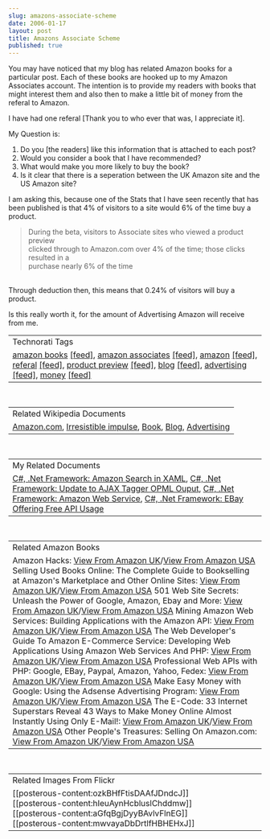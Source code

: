 ```yaml
---
slug: amazons-associate-scheme
date: 2006-01-17
layout: post
title: Amazons Associate Scheme
published: true
---
```

You may have noticed that my blog has related Amazon books for a particular post.  Each of these books are hooked up to my Amazon Associates account.  The intention is to provide my readers with books that might interest them and also then to make a little bit of money from the referal to Amazon.<p />I have had one referal [Thank you to who ever that was, I appreciate it].<p />My Question is: <br /><ol>
<li>Do you [the readers] like this information that is attached to each post? </li>
<li>Would you consider a book that I have recommended?  </li>
<li>What would make you more likely to buy the book?  </li>
<li>Is it clear that there is a seperation between the UK Amazon site and the US Amazon site?</li>
</ol>I am asking this, because one of the Stats that I have seen recently that has been published is that 4% of visitors to a site would 6% of the time buy a product.<p /><blockquote class="posterous_short_quote">During the beta, visitors to Associate sites who viewed a product preview<br />clicked through to Amazon.com over 4% of the time; those clicks resulted in a<br />purchase nearly 6% of the time</blockquote><br />Through deduction then, this means that 0.24% of visitors will buy a product.<p />Is this really worth it, for the amount of Advertising Amazon will receive from me.<p /><table class="TechnoratiHead TagHeader">
<tr><td>Technorati Tags</td></tr>
<tr class="Technorati"><td>
<a href="http://www.technorati.com/tag/amazon%20books" class="Tag" rel="tag">amazon books</a> <a href="http://feeds.technorati.com/feed/posts/tag/amazon%20books" class="Tag">[feed]</a>, <a href="http://www.technorati.com/tag/amazon%20associates" class="Tag" rel="tag">amazon associates</a> <a href="http://feeds.technorati.com/feed/posts/tag/amazon%20associates" class="Tag">[feed]</a>, <a href="http://www.technorati.com/tag/amazon" class="Tag" rel="tag">amazon</a> <a href="http://feeds.technorati.com/feed/posts/tag/amazon" class="Tag">[feed]</a>, <a href="http://www.technorati.com/tag/referal" class="Tag" rel="tag">referal</a> <a href="http://feeds.technorati.com/feed/posts/tag/referal" class="Tag">[feed]</a>, <a href="http://www.technorati.com/tag/product%20preview" class="Tag" rel="tag">product preview</a> <a href="http://feeds.technorati.com/feed/posts/tag/product%20preview" class="Tag">[feed]</a>, <a href="http://www.technorati.com/tag/blog" class="Tag" rel="tag">blog</a> <a href="http://feeds.technorati.com/feed/posts/tag/blog" class="Tag">[feed]</a>, <a href="http://www.technorati.com/tag/advertising" class="Tag" rel="tag">advertising</a> <a href="http://feeds.technorati.com/feed/posts/tag/advertising" class="Tag">[feed]</a>, <a href="http://www.technorati.com/tag/money" class="Tag" rel="tag">money</a> <a href="http://feeds.technorati.com/feed/posts/tag/money" class="Tag">[feed]</a>
</td></tr>
</table><br /><table class="TechnoratiHead TagHeader">
<tr><td>Related Wikipedia Documents</td></tr>
<tr class="Technorati"><td>
<a href="http://en.wikipedia.org/wiki/Amazon.de" class="Tag" rel="tag">Amazon.com</a>, <a href="http://en.wikipedia.org/wiki/Irresistible_impulse" class="Tag" rel="tag">Irresistible impulse</a>, <a href="http://en.wikipedia.org/wiki/Book" class="Tag" rel="tag">Book</a>, <a href="http://en.wikipedia.org/wiki/Blogs" class="Tag" rel="tag">Blog</a>, <a href="http://en.wikipedia.org/wiki/Advertising" class="Tag" rel="tag">Advertising</a>
</td></tr>
</table><br /><table class="TechnoratiHead TagHeader">
<tr><td>My Related Documents</td></tr>
<tr class="Technorati"><td>
<a href="http://www.kinlan.co.uk/2005/11/amazon-search-in-xaml.html" class="Tag" rel="tag">C#, .Net Framework: Amazon Search in XAML</a>, <a href="http://www.kinlan.co.uk/2005/11/update-to-ajax-tagger-opml-ouput.html" class="Tag" rel="tag">C#, .Net Framework: Update to AJAX Tagger OPML Ouput</a>, <a href="http://www.kinlan.co.uk/2005/04/amazon-web-service.html" class="Tag" rel="tag">C#, .Net Framework: Amazon Web Service</a>, <a href="http://www.kinlan.co.uk/2005/11/ebay-offering-free-api-usage.html" class="Tag" rel="tag">C#, .Net Framework: EBay Offering Free API Usage</a>
</td></tr>
</table><br /><table class="TechnoratiHead TagHeader">
<tr><td>Related Amazon Books</td></tr>
<tr class="Technorati"><td>Amazon Hacks: <a href="http://www.amazon.co.uk/exec/obidos/redirect?tag=cnetfra-21&amp;link_code=xm2&amp;camp=2025&amp;creative=165953&amp;path=http://www.amazon.co.uk/gp/redirect.html%253fASIN=0596005423%2526tag=cnetfra-21%2526lcode=xm2%2526cID=2025%2526ccmID=165953%2526location=/o/ASIN/0596005423%25253FSubscriptionId=0CM2PVF6VAHJQKW5G782" class="Tag" rel="tag">View From Amazon UK</a>/<a href="http://www.amazon.com/exec/obidos/redirect?tag=cnetfra-20&amp;link_code=xm2&amp;camp=2025&amp;creative=165953&amp;path=http://www.amazon.com/gp/redirect.html%253fASIN=0596005423%2526tag=cnetfra-20%2526lcode=xm2%2526cID=2025%2526ccmID=165953%2526location=/o/ASIN/0596005423%25253FSubscriptionId=0CM2PVF6VAHJQKW5G782" class="Tag" rel="tag">View From Amazon USA</a> Selling Used Books Online: The Complete Guide to Bookselling at Amazon's Marketplace and Other Online Sites: <a href="http://www.amazon.co.uk/exec/obidos/redirect?tag=cnetfra-21&amp;link_code=xm2&amp;camp=2025&amp;creative=165953&amp;path=http://www.amazon.co.uk/gp/redirect.html%253fASIN=0971577838%2526tag=cnetfra-21%2526lcode=xm2%2526cID=2025%2526ccmID=165953%2526location=/o/ASIN/0971577838%25253FSubscriptionId=0CM2PVF6VAHJQKW5G782" class="Tag" rel="tag">View From Amazon UK</a>/<a href="http://www.amazon.com/exec/obidos/redirect?tag=cnetfra-20&amp;link_code=xm2&amp;camp=2025&amp;creative=165953&amp;path=http://www.amazon.com/gp/redirect.html%253fASIN=0971577838%2526tag=cnetfra-20%2526lcode=xm2%2526cID=2025%2526ccmID=165953%2526location=/o/ASIN/0971577838%25253FSubscriptionId=0CM2PVF6VAHJQKW5G782" class="Tag" rel="tag">View From Amazon USA</a> 501 Web Site Secrets: Unleash the Power of Google, Amazon, Ebay and More: <a href="http://www.amazon.co.uk/exec/obidos/redirect?tag=cnetfra-21&amp;link_code=xm2&amp;camp=2025&amp;creative=165953&amp;path=http://www.amazon.co.uk/gp/redirect.html%253fASIN=076455901X%2526tag=cnetfra-21%2526lcode=xm2%2526cID=2025%2526ccmID=165953%2526location=/o/ASIN/076455901X%25253FSubscriptionId=0CM2PVF6VAHJQKW5G782" class="Tag" rel="tag">View From Amazon UK</a>/<a href="http://www.amazon.com/exec/obidos/redirect?tag=cnetfra-20&amp;link_code=xm2&amp;camp=2025&amp;creative=165953&amp;path=http://www.amazon.com/gp/redirect.html%253fASIN=076455901X%2526tag=cnetfra-20%2526lcode=xm2%2526cID=2025%2526ccmID=165953%2526location=/o/ASIN/076455901X%25253FSubscriptionId=0CM2PVF6VAHJQKW5G782" class="Tag" rel="tag">View From Amazon USA</a> Mining Amazon Web Services: Building Applications with the Amazon API: <a href="http://www.amazon.co.uk/exec/obidos/redirect?tag=cnetfra-21&amp;link_code=xm2&amp;camp=2025&amp;creative=165953&amp;path=http://www.amazon.co.uk/gp/redirect.html%253fASIN=0782143075%2526tag=cnetfra-21%2526lcode=xm2%2526cID=2025%2526ccmID=165953%2526location=/o/ASIN/0782143075%25253FSubscriptionId=0CM2PVF6VAHJQKW5G782" class="Tag" rel="tag">View From Amazon UK</a>/<a href="http://www.amazon.com/exec/obidos/redirect?tag=cnetfra-20&amp;link_code=xm2&amp;camp=2025&amp;creative=165953&amp;path=http://www.amazon.com/gp/redirect.html%253fASIN=0782143075%2526tag=cnetfra-20%2526lcode=xm2%2526cID=2025%2526ccmID=165953%2526location=/o/ASIN/0782143075%25253FSubscriptionId=0CM2PVF6VAHJQKW5G782" class="Tag" rel="tag">View From Amazon USA</a> The Web Developer's Guide To Amazon E-Commerce Service: Developing Web Applications Using Amazon Web Services And PHP: <a href="http://www.amazon.co.uk/exec/obidos/redirect?tag=cnetfra-21&amp;link_code=xm2&amp;camp=2025&amp;creative=165953&amp;path=http://www.amazon.co.uk/gp/redirect.html%253fASIN=141162551X%2526tag=cnetfra-21%2526lcode=xm2%2526cID=2025%2526ccmID=165953%2526location=/o/ASIN/141162551X%25253FSubscriptionId=0CM2PVF6VAHJQKW5G782" class="Tag" rel="tag">View From Amazon UK</a>/<a href="http://www.amazon.com/exec/obidos/redirect?tag=cnetfra-20&amp;link_code=xm2&amp;camp=2025&amp;creative=165953&amp;path=http://www.amazon.com/gp/redirect.html%253fASIN=141162551X%2526tag=cnetfra-20%2526lcode=xm2%2526cID=2025%2526ccmID=165953%2526location=/o/ASIN/141162551X%25253FSubscriptionId=0CM2PVF6VAHJQKW5G782" class="Tag" rel="tag">View From Amazon USA</a> Professional Web APIs with PHP: Google, EBay, Paypal, Amazon, Yahoo, Fedex: <a href="http://www.amazon.co.uk/exec/obidos/redirect?tag=cnetfra-21&amp;link_code=xm2&amp;camp=2025&amp;creative=165953&amp;path=http://www.amazon.co.uk/gp/redirect.html%253fASIN=0764589547%2526tag=cnetfra-21%2526lcode=xm2%2526cID=2025%2526ccmID=165953%2526location=/o/ASIN/0764589547%25253FSubscriptionId=0CM2PVF6VAHJQKW5G782" class="Tag" rel="tag">View From Amazon UK</a>/<a href="http://www.amazon.com/exec/obidos/redirect?tag=cnetfra-20&amp;link_code=xm2&amp;camp=2025&amp;creative=165953&amp;path=http://www.amazon.com/gp/redirect.html%253fASIN=0764589547%2526tag=cnetfra-20%2526lcode=xm2%2526cID=2025%2526ccmID=165953%2526location=/o/ASIN/0764589547%25253FSubscriptionId=0CM2PVF6VAHJQKW5G782" class="Tag" rel="tag">View From Amazon USA</a> Make Easy Money with Google: Using the Adsense Advertising Program: <a href="http://www.amazon.co.uk/exec/obidos/redirect?tag=cnetfra-21&amp;link_code=xm2&amp;camp=2025&amp;creative=165953&amp;path=http://www.amazon.co.uk/gp/redirect.html%253fASIN=0321321146%2526tag=cnetfra-21%2526lcode=xm2%2526cID=2025%2526ccmID=165953%2526location=/o/ASIN/0321321146%25253FSubscriptionId=0CM2PVF6VAHJQKW5G782" class="Tag" rel="tag">View From Amazon UK</a>/<a href="http://www.amazon.com/exec/obidos/redirect?tag=cnetfra-20&amp;link_code=xm2&amp;camp=2025&amp;creative=165953&amp;path=http://www.amazon.com/gp/redirect.html%253fASIN=0321321146%2526tag=cnetfra-20%2526lcode=xm2%2526cID=2025%2526ccmID=165953%2526location=/o/ASIN/0321321146%25253FSubscriptionId=0CM2PVF6VAHJQKW5G782" class="Tag" rel="tag">View From Amazon USA</a> The E-Code: 33 Internet Superstars Reveal 43 Ways to Make Money Online Almost Instantly Using Only E-Mail!: <a href="http://www.amazon.co.uk/exec/obidos/redirect?tag=cnetfra-21&amp;link_code=xm2&amp;camp=2025&amp;creative=165953&amp;path=http://www.amazon.co.uk/gp/redirect.html%253fASIN=0471718556%2526tag=cnetfra-21%2526lcode=xm2%2526cID=2025%2526ccmID=165953%2526location=/o/ASIN/0471718556%25253FSubscriptionId=0CM2PVF6VAHJQKW5G782" class="Tag" rel="tag">View From Amazon UK</a>/<a href="http://www.amazon.com/exec/obidos/redirect?tag=cnetfra-20&amp;link_code=xm2&amp;camp=2025&amp;creative=165953&amp;path=http://www.amazon.com/gp/redirect.html%253fASIN=0471718556%2526tag=cnetfra-20%2526lcode=xm2%2526cID=2025%2526ccmID=165953%2526location=/o/ASIN/0471718556%25253FSubscriptionId=0CM2PVF6VAHJQKW5G782" class="Tag" rel="tag">View From Amazon USA</a> Other People's Treasures: Selling On Amazon.com: <a href="http://www.amazon.co.uk/exec/obidos/redirect?tag=cnetfra-21&amp;link_code=xm2&amp;camp=2025&amp;creative=165953&amp;path=http://www.amazon.co.uk/gp/redirect.html%253fASIN=1890109541%2526tag=cnetfra-21%2526lcode=xm2%2526cID=2025%2526ccmID=165953%2526location=/o/ASIN/1890109541%25253FSubscriptionId=0CM2PVF6VAHJQKW5G782" class="Tag" rel="tag">View From Amazon UK</a>/<a href="http://www.amazon.com/exec/obidos/redirect?tag=cnetfra-20&amp;link_code=xm2&amp;camp=2025&amp;creative=165953&amp;path=http://www.amazon.com/gp/redirect.html%253fASIN=1890109541%2526tag=cnetfra-20%2526lcode=xm2%2526cID=2025%2526ccmID=165953%2526location=/o/ASIN/1890109541%25253FSubscriptionId=0CM2PVF6VAHJQKW5G782" class="Tag" rel="tag">View From Amazon USA</a>
</td></tr>
</table><br /><table class="TechnoratiHead TagHeader">
<tr><td>Related Images From Flickr</td></tr>
<tr class="Technorati"><td>
<span style="float: left;">[[posterous-content:ozkBHfFtisDAAfJDndcJ]]</span><span style="float: left;">[[posterous-content:hIeuAynHcbluslChddmw]]</span><span style="float: left;">[[posterous-content:aGfqBgjDyyBAvlvFlnEG]]</span><span style="float: left;">[[posterous-content:mwvayaDbDrtlfHBHEHxJ]]</span>
</td></tr>
</table><div class="blogger-post-footer"><img class="posterous_download_image" src="https://blogger.googleusercontent.com/tracker/8109338-113749700465959578?l=www.kinlan.co.uk%2Findex.html" height="1" alt="" width="1" /></div>

